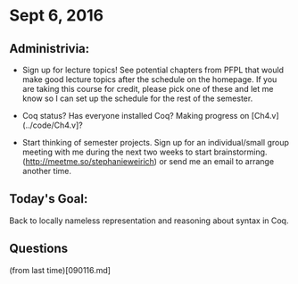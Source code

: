 # Sept 6, 2016

## Administrivia:

+ Sign up for lecture topics!  See potential chapters from PFPL that would
  make good lecture topics after the schedule on the homepage. If you are
  taking this course for credit, please pick one of these and let me know so I
  can set up the schedule for the rest of the semester.

+ Coq status? Has everyone installed Coq? Making progress on [Ch4.v](../code/Ch4.v]?

+ Start thinking of semester projects. Sign up for an individual/small
  group meeting with me during the next two weeks to start brainstorming.
  (http://meetme.so/stephanieweirich) or send me an email to arrange another
  time.

## Today's Goal:

Back to locally nameless representation and reasoning about syntax in Coq.

## Questions

(from last time)[090116.md]

